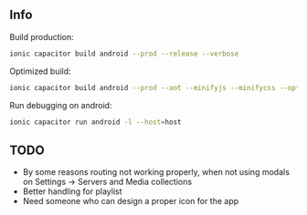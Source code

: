 ## Info

Build production:

```bash
ionic capacitor build android --prod --release --verbose
```

Optimized build:

```bash
ionic capacitor build android --prod --aot --minifyjs --minifycss --optimizejs
```

Run debugging on android:

```bash
ionic capacitor run android -l --host=host
```

## TODO

- By some reasons routing not working properly, when not using modals on Settings -> Servers and Media collections
- Better handling for playlist
- Need someone who can design a proper icon for the app
